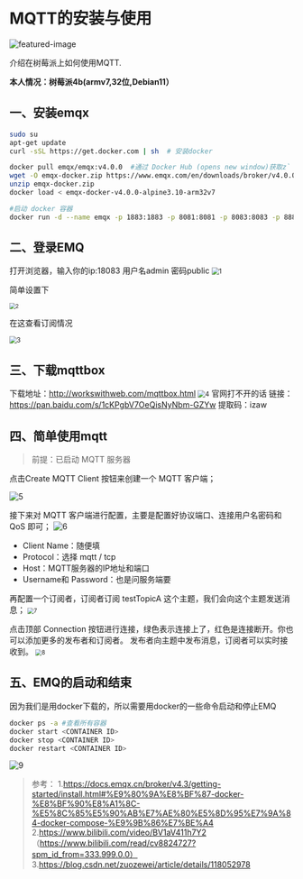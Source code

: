 # MQTT的安装与使用


![featured-image](https://raw.githubusercontent.com/Alvin-lyq/picture/main/2023/04/upgit_20230420_1681961077.png)

介绍在树莓派上如何使用MQTT.

<!--more-->

**本人情况：树莓派4b(armv7,32位,Debian11）**

## 一、安装emqx

```bash
sudo su
apt-get update
curl -sSL https://get.docker.com | sh  # 安装docker

docker pull emqx/emqx:v4.0.0  #通过 Docker Hub (opens new window)获取z`
wget -O emqx-docker.zip https://www.emqx.com/en/downloads/broker/v4.0.0/emqx-docker-v4.0.0-alpine3.10-arm32v7.zip #通过 emqx.io下载 Docker 镜像，并手动加载,这边要注意自己的实际情况
unzip emqx-docker.zip
docker load < emqx-docker-v4.0.0-alpine3.10-arm32v7 

#启动 docker 容器
docker run -d --name emqx -p 1883:1883 -p 8081:8081 -p 8083:8083 -p 8883:8883 -p 8084:8084 -p 18083:18083 emqx/emqx:v4.0.0-alpine3.10-arm32v7 
```

## 二、登录EMQ

打开浏览器，输入你的ip:18083
用户名admin 
密码public 
<img src="https://raw.githubusercontent.com/Alvin-lyq/picture/main/2023/04/upgit_20230419_1681891268.png" alt="1" style="zoom:80%;" />

简单设置下

<img src="https://raw.githubusercontent.com/Alvin-lyq/picture/main/2023/04/upgit_20230419_1681891286.png" alt="2" style="zoom: 67%;" />

在这查看订阅情况

<img src="https://raw.githubusercontent.com/Alvin-lyq/picture/main/2023/04/upgit_20230419_1681891297.png" alt="3" style="zoom:80%;" />


## 三、下载mqttbox

下载地址：http://workswithweb.com/mqttbox.html
<img src="https://raw.githubusercontent.com/Alvin-lyq/picture/main/2023/04/upgit_20230419_1681891322.png" alt="4" style="zoom:80%;" />
官网打不开的话
链接：https://pan.baidu.com/s/1cKPgbV7OeQisNyNbm-GZYw 
提取码：izaw 

## 四、简单使用mqtt

> 前提：已启动 MQTT 服务器

点击Create MQTT Client 按钮来创建一个 MQTT 客户端；

![5](https://raw.githubusercontent.com/Alvin-lyq/picture/main/2023/04/upgit_20230419_1681891343.png)

接下来对 MQTT 客户端进行配置，主要是配置好协议端口、连接用户名密码和 QoS 即可；
![6](https://raw.githubusercontent.com/Alvin-lyq/picture/main/2023/04/upgit_20230419_1681891353.png)

 - Client Name：随便填 
 - Protocol：选择 mqtt / tcp 
 - Host：MQTT服务器的IP地址和端口 
 - Username和 Password：也是问服务端要

再配置一个订阅者，订阅者订阅 testTopicA 这个主题，我们会向这个主题发送消息；
<img src="https://raw.githubusercontent.com/Alvin-lyq/picture/main/2023/04/upgit_20230419_1681891365.png" alt="7" style="zoom:70%;" />

点击顶部 Connection 按钮进行连接，绿色表示连接上了，红色是连接断开。你也可以添加更多的发布者和订阅者。
发布者向主题中发布消息，订阅者可以实时接收到。
<img src="https://raw.githubusercontent.com/Alvin-lyq/picture/main/2023/04/upgit_20230419_1681891377.gif" alt="8" style="zoom:70%;" />

## 五、EMQ的启动和结束

因为我们是用docker下载的，所以需要用docker的一些命令启动和停止EMQ

```bash
docker ps -a #查看所有容器
docker start <CONTAINER ID>
docker stop <CONTAINER ID>
docker restart <CONTAINER ID>
```

![9](https://raw.githubusercontent.com/Alvin-lyq/picture/main/2023/04/upgit_20230419_1681891438.png)

> 参考：
> 1.https://docs.emqx.cn/broker/v4.3/getting-started/install.html#%E9%80%9A%E8%BF%87-docker-%E8%BF%90%E8%A1%8C-%E5%8C%85%E5%90%AB%E7%AE%80%E5%8D%95%E7%9A%84-docker-compose-%E9%9B%86%E7%BE%A4
> 2.https://www.bilibili.com/video/BV1aV411h7Y2 （https://www.bilibili.com/read/cv8824727?spm_id_from=333.999.0.0）
> 3.https://blog.csdn.net/zuozewei/article/details/118052978

